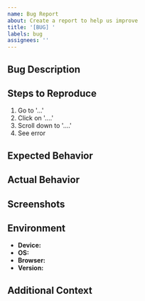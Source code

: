 ```yaml
---
name: Bug Report
about: Create a report to help us improve
title: '[BUG] '
labels: bug
assignees: ''
---
```


## Bug Description
<!-- A clear and concise description of what the bug is. -->

## Steps to Reproduce
<!-- Steps to reproduce the behavior: -->
1. Go to '...'
2. Click on '....'
3. Scroll down to '....'
4. See error

## Expected Behavior
<!-- A clear and concise description of what you expected to happen. -->

## Actual Behavior
<!-- A clear and concise description of what actually happened. -->

## Screenshots
<!-- If applicable, add screenshots to help explain your problem. -->

## Environment
- **Device:** <!-- e.g. Desktop, iPhone 12, Samsung Galaxy S21 -->
- **OS:** <!-- e.g. Windows 10, macOS Big Sur, iOS 14.5, Android 11 -->
- **Browser:** <!-- e.g. Chrome 91, Safari 14, Firefox 89 -->
- **Version:** <!-- e.g. 1.0.0 -->

## Additional Context
<!-- Add any other context about the problem here. --> 